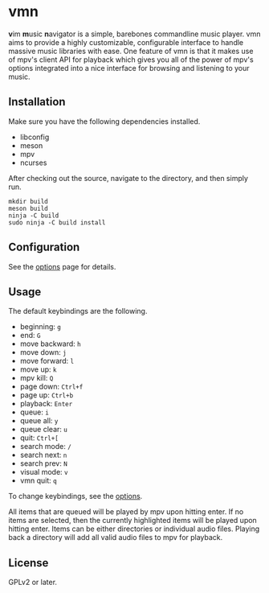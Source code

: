 # vmn
**v**im **m**usic **n**avigator is a simple, barebones commandline music player. vmn aims to provide a highly customizable, configurable interface to handle massive music libraries with ease. One feature of vmn is that it makes use of mpv's client API for playback which gives you all of the power of mpv's options integrated into a nice interface for browsing and listening to your music.

## Installation
Make sure you have the following dependencies installed.

* libconfig
* meson
* mpv
* ncurses

After checking out the source, navigate to the directory, and then simply run.
```
mkdir build
meson build
ninja -C build
sudo ninja -C build install
```

## Configuration
See the [options](https://github.com/Dudemanguy911/vmn/blob/master/options.md) page for details.

## Usage
The default keybindings are the following.

* beginning: `g`
* end: `G`
* move backward: `h`
* move down: `j`
* move forward: `l`
* move up: `k`
* mpv kill: `Q`
* page down: `Ctrl+f`
* page up: `Ctrl+b`
* playback: `Enter`
* queue: `i`
* queue all: `y`
* queue clear: `u`
* quit: `Ctrl+[`
* search mode: `/`
* search next: `n`
* search prev: `N`
* visual mode: `v`
* vmn quit: `q`

To change keybindings, see the [options](https://github.com/Dudemanguy911/vmn/blob/master/options.md).

All items that are queued will be played by mpv upon hitting enter. If no items are selected, then the currently highlighted items will be played upon hitting enter. Items can be either directories or individual audio files. Playing back a directory will add all valid audio files to mpv for playback.

## License
GPLv2 or later.
